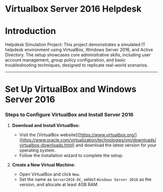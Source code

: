 # Virtualbox Server 2016 Helpdesk

# Introduction
Helpdesk Simulation Project: This project demonstrates a simulated IT helpdesk environment using VirtualBox, Windows Server 2016, and Active Directory. The setup showcases core administrative skills, including user account management, group policy configuration, and basic troubleshooting techniques, designed to replicate real-world scenarios.

---

# Set Up VirtualBox and Windows Server 2016

### Steps to Configure VirtualBox and Install Server 2016

1. **Download and Install VirtualBox:**  
   - Visit the [VirtualBox website]([https://www.virtualbox.org/](https://www.oracle.com/virtualization/technologies/vm/downloads/virtualbox-downloads.html) and download the latest version for your operating system.  
   - Follow the installation wizard to complete the setup.
  
2. **Create a New Virtual Machine:**  
   - Open VirtualBox and click `New`.  
   - Set the name as `Server2016-DC`, select `Windows Server 2016` as the version, and allocate at least 4GB RAM.

<!--## Setting up VirtualBox with Windows Server 2016

<details>
<summary>VirtualBox Server 2016 Intial Setup</summary>
  
---  

This section outlines the configuration of VirtualBox to host a Windows Server 2016 virtual machine, which serves as the domain controller. The server is configured with role-based features, including Active Directory Domain Services (AD DS), to simulate a fully functional domain environment. This setup provides a foundation for demonstrating user account management, group policy implementation, and other key administrative tasks.



---

</details> -->
